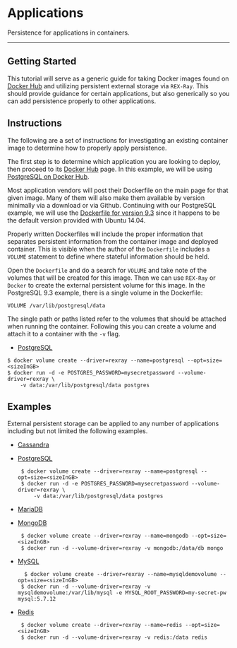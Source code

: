 # Applications

Persistence for applications in containers.

---

## Getting Started

This tutorial will serve as a generic guide for taking Docker images found on
[Docker Hub](http://hub.docker.com) and utilizing persistent external storage
via `REX-Ray`. This should provide guidance for certain applications, but also
generically so you can add persistence properly to other applications.

## Instructions

The following are a set of instructions for investigating an existing container
image to determine how to properly apply persistence.

The first step is to determine which application you are looking to deploy, then
proceed to its [Docker Hub](http://hub.docker.com) page. In this example, we
will be using [PostgreSQL on Docker Hub](https://hub.docker.com/_/postgres/).

Most application vendors will post their Dockerfile on the main page for that
given image. Many of them will also make them available by version minimally via
a download or via Github. Continuing with our PostgreSQL example, we will use
the [Dockerfile for version 9.3](https://github.com/docker-library/postgres/blob/ed23320582f4ec5b0e5e35c99d98966dacbc6ed8/9.3/Dockerfile)
since it happens to be the default version provided with Ubuntu 14.04.

Properly written Dockerfiles will include the proper information that separates
persistent information from the container image and deployed container. This is
visible when the author of the `Dockerfile` includes a ```VOLUME``` statement to
define where stateful information should be held.

Open the `Dockerfile` and do a search for ```VOLUME``` and take note of the
volumes that will be created for this image. Then we can use `REX-Ray` or
`Docker` to create the external persistent volume for this image. In the
PostgreSQL 9.3 example, there is a single volume in the Dockerfile:

```
VOLUME /var/lib/postgresql/data
```

The single path or paths listed refer to the volumes that should be attached
when running the container. Following this you can create a volume and attach
it to a container with the `-v` flag.

- [PostgreSQL](https://hub.docker.com/_/postgres/)  
```
$ docker volume create --driver=rexray --name=postgresql --opt=size=<sizeInGB>
$ docker run -d -e POSTGRES_PASSWORD=mysecretpassword --volume-driver=rexray \
    -v data:/var/lib/postgresql/data postgres
```

## Examples
External persistent storage can be applied to any number of applications
including but not limited the following examples.

 * [Cassandra](https://hub.docker.com/_/cassandra/)
 * [PostgreSQL](https://hub.docker.com/_/postgres/)

        $ docker volume create --driver=rexray --name=postgresql --opt=size=<sizeInGB>
        $ docker run -d -e POSTGRES_PASSWORD=mysecretpassword --volume-driver=rexray \
            -v data:/var/lib/postgresql/data postgres

 * [MariaDB](https://hub.docker.com/_/mariadb/)
 * [MongoDB](https://hub.docker.com/_/mongo/)

        $ docker volume create --driver=rexray --name=mongodb --opt=size=<sizeInGB>
        $ docker run -d --volume-driver=rexray -v mongodb:/data/db mongo

 * [MySQL](https://hub.docker.com/_/mysql/)
 
         $ docker volume create --driver=rexray --name=mysqldemovolume --opt=size=<sizeInGB>
        $ docker run -d --volume-driver=rexray -v mysqldemovolume:/var/lib/mysql -e MYSQL_ROOT_PASSWORD=my-secret-pw mysql:5.7.12
 
 * [Redis](https://hub.docker.com/_/redis/)

        $ docker volume create --driver=rexray --name=redis --opt=size=<sizeInGB>
        $ docker run -d --volume-driver=rexray -v redis:/data redis
